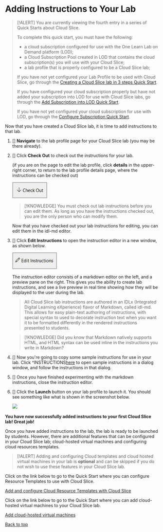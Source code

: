 # Adding Instructions to Your Lab

> [!ALERT] You are currently viewing the fourth entry in a series of Quick Starts about Cloud Slice.
>
> To complete this quick start, you must have the following:
> * a cloud subscription configured for use with the One Learn Lab on Demand platform (LOD);
> * a Cloud Subscription Pool created in LOD that contains the cloud subscription(s) you will use with your Cloud Slice;
> * a lab profile that is properly configured to be a Cloud Slice lab;
> 
> If you have not yet configured your Lab Profile to be used with Cloud Slice, go through the [Creating a Cloud Slice lab in 3 steps Quick Start](creating-a-cloud-slice-lab-in-3-steps.md).
>
> If you have configured your cloud subscription properly but have not added your subscription into LOD for use with Cloud Slice labs, go through the [Add Subscription into LOD Quick Start](add-subscription-into-lod.md).
>
> If you have not yet configured your cloud subscription for use with LOD, go through the [Configure Subscription Quick Start](configure-subscription.md).

Now that you have created a Cloud Slice lab, it is time to add instructions to that lab.

1. [] **Navigate** to the lab profile page for your Cloud Slice lab (you may be there already).

1. [] Click **Check Out** to check out the instructions for your lab. 

    (if you are on the page to edit the lab profile, click **details** in the upper-right corner, to return to the lab profile details page, where the instructions can be checked out)

    ![Check out Lab Profile](images/check-out-lab-profile.png)

    > [!KNOWLEDGE] You must check out lab instructions before you can edit them. As long as you have the instructions checked out, you are the only person who can modify them.

    Now that you have checked out your lab instructions for editing, you can edit them in the idl-md editor.

1. [] Click **Edit Instructions** to open the instruction editor in a new window, as shown below.

    ![Edit instructions](images/edit-instructions.png)

    The instruction editor consists of a markdown editor on the left, and a preview pane on the right. This gives you the ability to create lab instructions, and see a live preview in real time showing how they will be displayed to the user during the lab.
    
    > All Cloud Slice lab instructions are authored in an IDLx (Integrated Digital Learning eXperience) flavor of Markdown, called idl-md. This allows for easy plain-text authoring of instructions, with special syntax to used to decorate instruction text when you want it to be formatted differently in the rendered instructions presented to students.

    > [!KNOWLEDGE] Did you know that Markdown natively supports HTML, and HTML syntax can be used inline in the instructions you write in Markdown?
    
1. [] Now you're going to copy some sample instructions for use in your lab. Click ^INSTRUCTIONS[here](sample-instructions.md) to open sample instructions in a dialog window, and follow the instructions in that dialog.
    
1. [] Once you have finished experimenting with the markdown instructions, close the instruction editor.

1. [] Click the **Launch** button on your lab profile to launch it. You should see something like what is shown in the screenshot below.

    ![](TODO.png)

**You have now successfully added instructions to your first Cloud Slice lab! Great job!**

Once you have added instructions to the lab, the lab is ready to be launched by students. However, there are additional features that can be configured in your Cloud Slice lab; cloud-hosted virtual machines and configuring cloud resources templates. 

> [!ALERT] Adding and configuring Cloud templates and cloud hosted virtual machines in your lab is **optional** and can be skipped if you do not wish to use these features in your Cloud Slice lab. 

Click on the link below to go to the Quick Start where you can configure Resource Templates to use with Cloud Slice.

[Add and configure Cloud Resource Templates with Cloud Slice](using-cloud-resource-templates-with-your-cloud-slice-lab.md)

Click on the link below to go to the Quick Start where you can add cloud-hosted virtual machines to your Cloud Slice lab.

[Add cloud-hosted virtual machines ](adding-a-managed-vm-to-a-cloud-slice-lab.md)

[Back to top][back-to-top]

[back-to-top]: #cloud-slice-guide---microsoft-azure-setup "Return to the top of the document"
